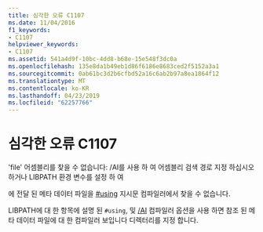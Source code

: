 ```yaml
---
title: 심각한 오류 C1107
ms.date: 11/04/2016
f1_keywords:
- C1107
helpviewer_keywords:
- C1107
ms.assetid: 541a4d9f-10bc-4dd8-b68e-15e548f3dc0a
ms.openlocfilehash: 135e8da1b49eb1d86f6186e8683ced2f5152a3a1
ms.sourcegitcommit: 0ab61bc3d2b6cfbd52a16c6ab2b97a8ea1864f12
ms.translationtype: MT
ms.contentlocale: ko-KR
ms.lasthandoff: 04/23/2019
ms.locfileid: "62257766"
---
```

# <a name="fatal-error-c1107"></a>심각한 오류 C1107

'file' 어셈블리를 찾을 수 없습니다: /AI를 사용 하 여 어셈블리 검색 경로 지정 하십시오 하거나 LIBPATH 환경 변수를 설정 하 여

에 전달 된 메타 데이터 파일을 [#using](../../preprocessor/hash-using-directive-cpp.md) 지시문 컴파일러에서 찾을 수 없습니다.

LIBPATH에 대 한 항목에 설명 된 `#using`, 및 [/AI](../../build/reference/ai-specify-metadata-directories.md) 컴파일러 옵션을 사용 하면 참조 된 메타 데이터 파일에 대 한 컴파일러 보입니다 디렉터리를 지정 합니다.